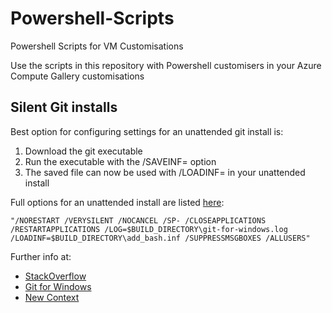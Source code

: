 # Powershell-Scripts

Powershell Scripts for VM Customisations

Use the scripts in this repository with 
Powershell customisers in your Azure 
Compute Gallery customisations


## Silent Git installs

Best option for configuring settings for an unattended git install is:

1. Download the git executable
2. Run the executable with the /SAVEINF=<filename> option
3. The saved file <filename> can now be used with /LOADINF=<filename> in your unattended install

Full options for an unattended install are listed [here](https://jrsoftware.org/ishelp/index.php?topic=setupcmdline):

```
"/NORESTART /VERYSILENT /NOCANCEL /SP- /CLOSEAPPLICATIONS /RESTARTAPPLICATIONS /LOG=$BUILD_DIRECTORY\git-for-windows.log /LOADINF=$BUILD_DIRECTORY\add_bash.inf /SUPPRESSMSGBOXES /ALLUSERS"
```
Further info at:

- [StackOverflow](https://stackoverflow.com/questions/73285729/how-can-i-install-git-with-bash-on-powershell-on-powershell)
- [Git for Windows](https://github.com/git-for-windows/git/wiki/Silent-or-Unattended-Installation)
- [New Context](https://github.com/newcontext-oss/add-git/blob/master/Add-Git.psm1)
